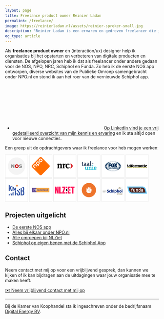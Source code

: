 ```yaml
---
layout: page
title: Freelance product owner Reinier Ladan
permalink: /freelance/
image: https://reinierladan.nl/assets/reinier-spreker-small.jpg
description: "Reinier Ladan is een ervaren en gedreven freelancer die je kunt in zetten als product owner of design manager."
og_type: article
---
```


<!-- <div class="highlight">
  <p>Huidige status: <strong>Vanaf maandag 27 mei ben ik weer beschikbaar voor een leuke klus</strong>.</p>
</div> -->

Als **freelance product owner** en (interaction/ux) designer help ik organisaties bij het opstarten en verbeteren van digitale producten en diensten. De afgelopen jaren heb ik dat als freelancer onder andere gedaan voor de NOS, NPO, NRC, Schiphol en Funda. Zo heb ik de eerste NOS app ontworpen, diverse websites van de Publieke Omroep samengebracht onder NPO.nl en stond ik aan het roer van de vernieuwde Schiphol app.

<ul class="social-media-list">
  <li class="linkedin-rl"><a href="https://www.linkedin.com/in/reinierladan" title="LinkedIn Reinier Ladan"><svg class="svg-icon grey"><use xlink:href="{{ '/assets/minima-social-icons.svg#linkedin' | relative_url }}"></use></svg>Op LinkedIn vind je een vrij gedetailleerd overzicht van mijn kennis en ervaring</a> en ik sta altijd open voor nieuwe connecties.</li>
</ul>

Een greep uit de opdrachtgevers waar ik freelance voor heb mogen werken:

<div class="client-logos">
  <p>
    <img src="/assets/client-logos/nos-client-logo.png" alt="Logo NOS" width="75">
    <img src="/assets/client-logos/npo-client-logo.png" alt="Logo NPO" width="75">
    <img src="/assets/client-logos/nrc-client-logo.png" alt="Logo NRC" width="75">
    <img src="/assets/client-logos/taalunie-client-logo.png" alt="Logo Nederlandse Taalunie" width="75">
    <img src="/assets/client-logos/foxsports-client-logo.png" alt="Logo FOX Sports" width="75">
    <img src="/assets/client-logos/adformatie-client-logo.png" alt="Logo Adformatie" width="75">
    <img src="/assets/client-logos/knsb-client-logo.png" alt="Logo KNSB" width="75">
    <img src="/assets/client-logos/rtl-client-logo.png" alt="Logo RTL Nederland" width="75">
    <img src="/assets/client-logos/nlziet-client-logo.png" alt="Logo NLZiet" width="75">
    <!-- <img src="/assets/client-logos/sanoma-client-logo.png" alt="Logo Sanoma" width="75"> -->
    <img src="/assets/client-logos/lg-client-logo.png" alt="Logo Liberty GLobal" width="75">
    <img src="/assets/client-logos/schiphol-client-logo.png" alt="Logo Schiphol" width="75">
    <img src="/assets/client-logos/funda-client-logo.png" alt="Logo Funda" width="75">
  </p>
</div>

## Projecten uitgelicht

- [De eerste NOS app](/projecten/nos-app)
- [Alles bij elkaar onder NPO.nl](/projecten/npo-website)
- [Alle omroepen bij NLZiet](/projecten/nlziet)
- [Schiphol op eigen benen met de Schiphol App](/projecten/schiphol-app)

## Contact

Neem contact met mij op voor een vrijblijvend gesprek, dan kunnen we kijken of ik kan bijdragen aan de uitdagingen waar jouw organisatie mee te maken heeft.

<p><a href="/contact" class="call-to-action">✉️ Neem vrijblijvend contact met mij op</a></p>

<hr class="divider">

Bij de Kamer van Koophandel sta ik ingeschreven onder de bedrijfsnaam [Digital Energy BV](/digital-energy-bv).
